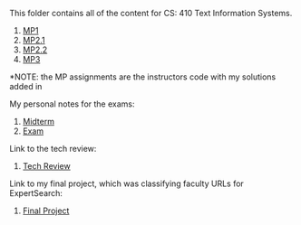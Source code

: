 This folder contains all of the content for CS: 410 Text Information Systems. 

1. [MP1](./example.py)
2. [MP2.1](./scraper.py)
3. [MP2.2](./search_eval.py)
4. [MP3](./plsa.py)

*NOTE: the MP assignments are the instructors code with my solutions added in

My personal notes for the exams:

1. [Midterm](./midterm%20notes.txt)
2. [Exam](./exam.txt)

Link to the tech review:

1. [Tech Review](https://github.com/ShyamShah11/tech_review/blob/master/techreview.pdf)

Link to my final project, which was classifying faculty URLs for ExpertSearch:

1. [Final Project](https://github.com/ShyamShah11/CourseProject)